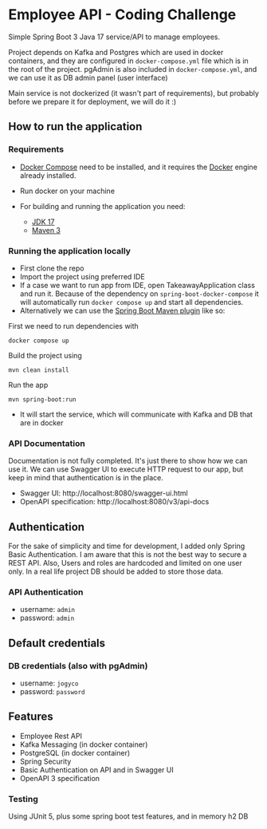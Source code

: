 # Employee API - Coding Challenge

Simple Spring Boot 3 Java 17 service/API to manage employees.

Project depends on Kafka and Postgres which are used in docker containers, and they are configured in `docker-compose.yml`
file which is in the root of the project. pgAdmin is also included in `docker-compose.yml`, and we can use it as 
DB admin panel (user interface)

Main service is not dockerized (it wasn't part of requirements), but probably before we prepare it for deployment, we will do it :) 


## How to run the application

### Requirements
- [Docker Compose](https://docs.docker.com/compose/install/) need to be installed, and it requires the [Docker](https://docs.docker.com/engine/install/) engine already installed. 
- Run docker on your machine
- For building and running the application you need:

  * [JDK 17](https://www.oracle.com/java/technologies/downloads/#java17)
  * [Maven 3](https://maven.apache.org)


### Running the application locally
- First clone the repo 
- Import the project using preferred IDE
- If a case we want to run app from IDE, open TakeawayApplication class and run it. Because of the dependency on 
`spring-boot-docker-compose` it will automatically run `docker compose up` and start all dependencies. 
- Alternatively we can use the [Spring Boot Maven plugin](https://docs.spring.io/spring-boot/docs/current/reference/html/build-tool-plugins-maven-plugin.html) like so:

First we need to run dependencies with
```shell
docker compose up
```
 
Build the project using 
```shell
mvn clean install
```
  Run the app
```shell
mvn spring-boot:run
```

- It will start the service, which will communicate with Kafka and DB that are in docker

### API Documentation
Documentation is not fully completed. It's just there to show how we can use it. 
We can use Swagger UI to execute HTTP request to our app, but keep in mind that authentication is in the place.
- Swagger UI: http://localhost:8080/swagger-ui.html
- OpenAPI specification: http://localhost:8080/v3/api-docs

## Authentication
For the sake of simplicity and time for development, I added only Spring Basic Authentication. I am aware that 
this is not the best way to secure a REST API. Also, Users and roles are hardcoded and limited on one user only. 
In a real life project DB should be added to store those data.

### API  Authentication
* username: `admin`
* password: `admin`



## Default credentials

### DB credentials (also with pgAdmin)
* username: `jogyco`
* password: `password`


## Features

* Employee Rest API
* Kafka Messaging (in docker container)
* PostgreSQL (in docker container)
* Spring Security
* Basic Authentication on API and in Swagger UI
* OpenAPI 3 specification

### Testing
Using JUnit 5, plus some spring boot test features, and in memory h2 DB

